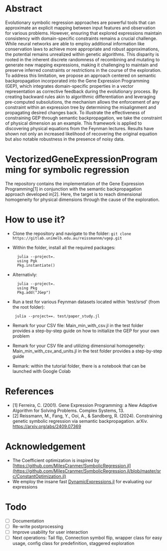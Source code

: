 # Abstract
Evolutionary symbolic regression approaches are powerful tools that can approximate an explicit mapping between input features and observation for various problems. However, ensuring that explored expressions maintain consistency with domain-specific constraints remains a crucial challenge. While neural networks are able to employ additional information like conservation laws to achieve more appropriate and robust approximations, the potential remains unrealized within genetic algorithms. This disparity is rooted in the inherent discrete randomness of recombining and mutating to generate new mapping expressions, making it challenging to maintain and preserve inferred constraints or restrictions in the course of the exploration. To address this limitation, we propose an approach centered on semantic backpropagation incorporated into the Gene Expression Programming (GEP), which integrates domain-specific properties in a vector representation as corrective feedback during the evolutionary process. By creating backward rules akin to algorithmic differentiation and leveraging pre-computed subsolutions, the mechanism allows the enforcement of any constraint within an expression tree by determining the misalignment and propagating desired changes back. To illustrate the effectiveness of constraining GEP through semantic backpropagation, we take the constraint of physical dimension as an example. This framework is applied to discovering physical equations from the Feynman lectures. Results have shown not only an increased likelihood of recovering the original equation but also notable robustness in the presence of noisy data.

# VectorizedGeneExpressionProgramming for symbolic regression
The repository contains the implementation of the Gene Expression Programming[1] in conjunction with the semantic backpropagation approach developed in[2]. Here, the target is to reach dimensional homogeneity for physical dimensions through the cause of the exploration.


# How to use it?
- Clone the repository and navigate to the folder:
  ```git clone https://gitlab.unimelb.edu.au/reissmannm/vgep.git```

- Within the folder, install all the required packages:
  ```
    julia --project=.
    using Pgk
    Pkg.instantiate()
  ```

- Alternativly:
  ```
    julia --project=.
    using Pkg
    Pkg.add("JGep")
  ```


- Run a test for various Feynman datasets located within 'test/srsd' (from the root folder):
  ```
   julia --project==. test/paper_study.jl
  ```

- Remark for your CSV file: Main_min_with_csv.jl in the test folder provides a step-by-step guide on how to initialize the GEP for your own problem
- Remark for your CSV file and utilizing dimensional homogeneity: Main_min_with_csv_and_units.jl in the test folder provides a step-by-step guide
- Remark: within the tutorial folder, there is a notebook that can be launched with Google Colab


# References
- [1] Ferreira, C. (2001). Gene Expression Programming: a New Adaptive Algorithm for Solving Problems. Complex Systems, 13.
- [2] Reissmann, M., Fang, Y., Ooi, A., & Sandberg, R. (2024). Constraining genetic symbolic regression via semantic backpropagation. arXiv. https://arxiv.org/abs/2409.07369
 # Acknowledgement
 - The Coefficient optimization is inspired by [https://github.com/MilesCranmer/SymbolicRegression.jl](https://github.com/MilesCranmer/SymbolicRegression.jl/blob/master/src/ConstantOptimization.jl)
 - We employ the insane fast [DynamicExpressions.jl](https://github.com/SymbolicML/DynamicExpressions.jl) for evaluating our expressions

# Todo 
- [ ] Documentation 
- [ ] Re-write postprocessing
- [ ] Improve usability for user interaction
- [ ] Next operations: Tail flip, Connection symbol flip, wrapper class for easy usage, config class for predefinition, staggered exploration
